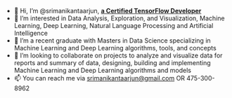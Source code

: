 - 👋 Hi, I’m @srimanikantaarjun, **[a Certified TensorFlow Developer](https://api.accredible.com/v1/frontend/credential_website_embed_image/certificate/37812535)**
- 👀 I’m interested in Data Analysis, Exploration, and Visualization, Machine Learning, Deep Learning, Natural Language Processing and Artificial Intelligence
- 🌱 I’m a recent graduate with Masters in Data Science specializing in Machine Learning and Deep Learning algorithms, tools, and concepts
- 💞️ I’m looking to collaborate on projects to analyze and visualize data for reports and summary of data, designing, building and implementing Machine Learning and Deep Learning algorithms and models
- 📫 You can reach me via srimanikantaarjun@gmail.com OR 475-300-8962

<!---
srimanikantaarjun/srimanikantaarjun is a ✨ special ✨ repository because its `README.md` (this file) appears on your GitHub profile.
You can click the Preview link to take a look at your changes.
--->
